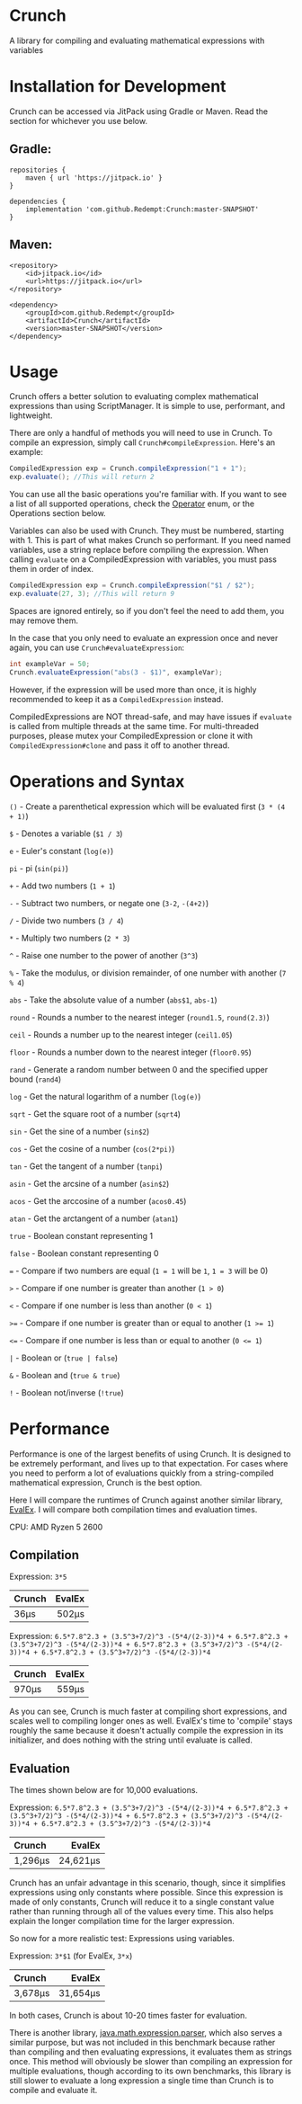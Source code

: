 # Crunch
A library for compiling and evaluating mathematical expressions with variables

# Installation for Development

Crunch can be accessed via JitPack using Gradle or Maven. Read the section for whichever you use below.

## Gradle:

```		
repositories {
	maven { url 'https://jitpack.io' }
}

```

```
dependencies {
	implementation 'com.github.Redempt:Crunch:master-SNAPSHOT'
}
```

## Maven:

```
<repository>
	<id>jitpack.io</id>
	<url>https://jitpack.io</url>
</repository>
```

```
<dependency>
	<groupId>com.github.Redempt</groupId>
	<artifactId>Crunch</artifactId>
	<version>master-SNAPSHOT</version>
</dependency>
```

# Usage

Crunch offers a better solution to evaluating complex mathematical expressions than using ScriptManager. It is simple to use, performant, and lightweight.

There are only a handful of methods you will need to use in Crunch. To compile an expression, simply call `Crunch#compileExpression`. Here's an example:

```java
CompiledExpression exp = Crunch.compileExpression("1 + 1");
exp.evaluate(); //This will return 2
```

You can use all the basic operations you're familiar with. If you want to see a list of all supported operations, check the [Operator](https://github.com/Redempt/Crunch/blob/master/src/redempt/crunch/Operator.java) enum, or the Operations section below.

Variables can also be used with Crunch. They must be numbered, starting with 1. This is part of what makes Crunch so performant. If you need named variables, use a string replace before compiling the expression. When calling `evaluate` on a CompiledExpression with variables, you must pass them in order of index.

```java
CompiledExpression exp = Crunch.compileExpression("$1 / $2");
exp.evaluate(27, 3); //This will return 9
```

Spaces are ignored entirely, so if you don't feel the need to add them, you may remove them.

In the case that you only need to evaluate an expression once and never again, you can use `Crunch#evaluateExpression`:

```java
int exampleVar = 50;
Crunch.evaluateExpression("abs(3 - $1)", exampleVar);
```

However, if the expression will be used more than once, it is highly recommended to keep it as a `CompiledExpression` instead.

CompiledExpressions are NOT thread-safe, and may have issues if `evaluate` is called from multiple threads at the same time. For multi-threaded purposes, please mutex your CompiledExpression or clone it with `CompiledExpression#clone` and pass it off to another thread.

# Operations and Syntax

`()` - Create a parenthetical expression which will be evaluated first (`3 * (4 + 1)`)

`$` - Denotes a variable (`$1 / 3`)

`e` - Euler's constant (`log(e)`)

`pi` - pi (`sin(pi)`)

`+` - Add two numbers (`1 + 1`)

`-` - Subtract two numbers, or negate one (`3-2`, `-(4+2)`)

`/` - Divide two numbers (`3 / 4`)

`*` - Multiply two numbers (`2 * 3`)

`^` - Raise one number to the power of another (`3^3`)

`%` - Take the modulus, or division remainder, of one number with another (`7 % 4`)

`abs` - Take the absolute value of a number (`abs$1`, `abs-1`)

`round` - Rounds a number to the nearest integer (`round1.5`, `round(2.3)`)

`ceil` - Rounds a number up to the nearest integer (`ceil1.05`)

`floor` - Rounds a number down to the nearest integer (`floor0.95`)

`rand` - Generate a random number between 0 and the specified upper bound (`rand4`)

`log` - Get the natural logarithm of a number (`log(e)`)

`sqrt` - Get the square root of a number (`sqrt4`)

`sin` - Get the sine of a number (`sin$2`)

`cos` - Get the cosine of a number (`cos(2*pi)`)

`tan` - Get the tangent of a number (`tanpi`)

`asin` - Get the arcsine of a number (`asin$2`)

`acos` - Get the arccosine of a number (`acos0.45`)

`atan` - Get the arctangent of a number (`atan1`)

`true` - Boolean constant representing 1

`false` - Boolean constant representing 0

`=` - Compare if two numbers are equal (`1 = 1` will be `1`, `1 = 3` will be 0)

`>` - Compare if one number is greater than another (`1 > 0`)

`<` - Compare if one number is less than another (`0 < 1`)

`>=` - Compare if one number is greater than or equal to another (`1 >= 1`)

`<=` - Compare if one number is less than or equal to another (`0 <= 1`)

`|` - Boolean or (`true | false`)

`&` - Boolean and (`true & true`)

`!` - Boolean not/inverse (`!true`)

# Performance

Performance is one of the largest benefits of using Crunch. It is designed to be extremely performant, and lives up to that expectation. For cases where you need to perform a lot of evaluations quickly from a string-compiled mathematical expression, Crunch is the best option.

Here I will compare the runtimes of Crunch against another similar library, [EvalEx](https://github.com/uklimaschewski/EvalEx). I will compare both compilation times and evaluation times.

CPU: AMD Ryzen 5 2600

## Compilation

Expression: `3*5`

| Crunch | EvalEx |
|:-------|-------:|
|36μs   |502μs   |

Expression: `6.5*7.8^2.3 + (3.5^3+7/2)^3 -(5*4/(2-3))*4 + 6.5*7.8^2.3 + (3.5^3+7/2)^3 -(5*4/(2-3))*4 + 6.5*7.8^2.3 + (3.5^3+7/2)^3 -(5*4/(2-3))*4 + 6.5*7.8^2.3 + (3.5^3+7/2)^3 -(5*4/(2-3))*4`

| Crunch | EvalEx |
|:-------|-------:|
|970μs |559μs   |

As you can see, Crunch is much faster at compiling short expressions, and scales well to compiling longer ones as well. EvalEx's time to 'compile' stays roughly the same because it doesn't actually compile the expression in its initializer, and does nothing with the string until evaluate is called.

## Evaluation

The times shown below are for 10,000 evaluations.

Expression: `6.5*7.8^2.3 + (3.5^3+7/2)^3 -(5*4/(2-3))*4 + 6.5*7.8^2.3 + (3.5^3+7/2)^3 -(5*4/(2-3))*4 + 6.5*7.8^2.3 + (3.5^3+7/2)^3 -(5*4/(2-3))*4 + 6.5*7.8^2.3 + (3.5^3+7/2)^3 -(5*4/(2-3))*4`

| Crunch | EvalEx |
|:-------|-------:|
|1,296μs |24,621μs|

Crunch has an unfair advantage in this scenario, though, since it simplifies expressions using only constants where possible. Since this expression is made of only constants, Crunch will reduce it to a single constant value rather than running through all of the values every time. This also helps explain the longer compilation time for the larger expression.

So now for a more realistic test: Expressions using variables.

Expression: `3*$1` (for EvalEx, `3*x`)


| Crunch | EvalEx |
|:-------|-------:|
|3,678μs |31,654μs|

In both cases, Crunch is about 10-20 times faster for evaluation.

There is another library, [java.math.expression.parser](https://github.com/sbesada/java.math.expression.parser), which also serves a similar purpose, but was not included in this benchmark because rather than compiling and then evaluating expressions, it evaluates them as strings once. This method will obviously be slower than compiling an expression for multiple evaluations, though according to its own benchmarks, this library is still slower to evaluate a long expression a single time than Crunch is to compile and evaluate it.
